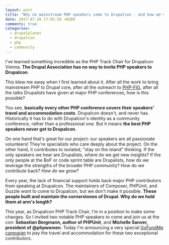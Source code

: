 ```yaml
---
layout: post
title: "Why no mainstream PHP speakers come to Drupalcon - and how we're changing that"
date: 2017-07-28 17:01:59 +0200
comments: true
categories: 
  - drupalplanet
  - drupalcon
  - php
  - community
---
```

I've learned something incredible as the PHP Track Chair for Drupalcon Vienna. **The Drupal Association has no way to invite PHP speakers to Drupalcon**. 

This blew me away when I first learned about it. After all the work to bring mainstream PHP to Drupal core, after all the outreach to [PHP-FIG](https://php-fig.org), after all the talks Drupalists have given at major PHP conferences, how is this possible?

You see, **basically every other PHP conference covers their speakers' travel and accommodation costs**. Drupalcon doesn't, and never has. Historically it has to do with Drupalcon's identity as a community conference, rather than a professional one. But it means **the best PHP speakers never get to Drupalcon**. 

On one hand that's great for our project: our speakers are all passionate volunteers! They're specialists who care deeply about the project. On the other hand, it contributes to isolated, "stay on the island" thinking. If the only speakers we hear are Drupalists, where do we get new insights? If the only people at the BoF or code sprint table are Drupalists, how do we leverage the strengths of the broader PHP community? How do we contribute back? *How do we grow?*

Every year, the lack of financial support holds back major PHP contributors from speaking at Drupalcon. The maintainers of Composer, PHPUnit, and Guzzle *want* to come to Drupalcon, but we don't make it possible. **These people built and maintain the cornerstones of Drupal. Why do we hold them at arm's length?**

This year, as Drupalcon PHP Track Chair, I'm in a position to make some changes. So I invited two notable PHP speakers to come and join us at the con: **Sebastian Bergmann, author of PHPUnit**, and **Michelle Sanver, president of @phpwomen**. Today I'm announcing a very special [GoFundMe campaign](https://www.gofundme.com/php-at-drupalcon) to pay the travel and accommodation for these two exceptional contributors. 

<iframe class='gfm-media-widget' image='1' coinfo='0' width='100%' height='100%' frameborder='0' id='php-at-drupalcon'></iframe><script src='//funds.gofundme.com/js/5.0/media-widget.js'></script>
<br />
I believe that Drupalists want to get off the island.

I believe in the benefits of closer cooperation with the PHP community.

I believe there's a lot we can learn from these people, and a lot we can teach them too.

**And I believe that I'm not the only one.**

We've estimated costs conservatively; this is not a lot of money. Anything we collect above and beyond their needs will go to the Drupal Association, but let's be honest with ourselves: this campaign isn't just about bringing Sebastian and Michelle to Drupalcon. **Your donation shows the Drupal Association that you want to welcome contributors from other communities.** You prove to them that their constituents *want* to bring in this kind of speaker. **When you donate, you stand up for the kind of community you believe in.**

Please [donate](https://www.gofundme.com/php-at-drupalcon/donate), share, and tweet the campaign today.

<iframe class='gfm-media-widget' image='0' coinfo='0' width='100%' height='100%' frameborder='0' id='php-at-drupalcon'></iframe><script src='//funds.gofundme.com/js/5.0/media-widget.js'></script>
<br />
**Because "get off the island" isn't just about the code. It's about the community.**



